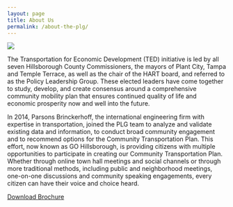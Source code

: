 ```yaml
---
layout: page
title: About Us
permalink: /about-the-plg/
---
```


<img src="{{site.baseurl}}/images/plg-logo.png" class="img-responsive center-block pull-left col-xs-12 col-sm-6">

The Transportation for Economic Development (TED) initiative is led by all seven Hillsborough County Commissioners, the mayors of Plant City, Tampa and Temple Terrace, as well as the chair of the HART board, and referred to as the Policy Leadership Group. These elected leaders have come together to study, develop, and create consensus around a comprehensive community mobility plan that ensures continued quality of life and economic prosperity now and well into the future.

In 2014, Parsons Brinckerhoff, the international engineering firm with expertise in transportation, joined the PLG team to analyze and validate existing data and information, to conduct broad community engagement and to recommend options for the Community Transportation Plan. This effort, now known as GO Hillsborough, is providing citizens with multiple opportunities to participate in creating our Community Transportation Plan. Whether through online town hall meetings and social channels or through more traditional methods, including public and neighborhood meetings, one-on-one discussions and community speaking engagements, every citizen can have their voice and choice heard.

<p class="text-center">
	<a href="{{site.baseurl}}/documents/GoHills-Brochure-FINAL.pdf" class="btn btn-outlined btn-primary btn-lg" target="_blank">
		Download Brochure
	</a>
</p>